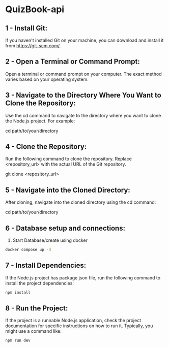 # QuizBook-api

## 1 - Install Git:
If you haven't installed Git on your machine, you can download and install it from https://git-scm.com/.

## 2 - Open a Terminal or Command Prompt:
Open a terminal or command prompt on your computer. The exact method varies based on your operating system.

## 3 - Navigate to the Directory Where You Want to Clone the Repository:
Use the cd command to navigate to the directory where you want to clone the Node.js project. For example:

cd path/to/your/directory

## 4 - Clone the Repository:
Run the following command to clone the repository. Replace <repository_url> with the actual URL of the Git repository.

git clone <repository_url>

## 5 - Navigate into the Cloned Directory:
After cloning, navigate into the cloned directory using the cd command:

cd path/to/your/directory

## 6 - Database setup and connections:

1. Start Database/create using docker

```bash
docker compose up -d
```


## 7 - Install Dependencies:
If the Node.js project has package.json file, run the following command to install the project dependencies:

```bash
npm install
```


## 8 - Run the Project:
If the project is a runnable Node.js application, check the project documentation for specific instructions on how to run it. Typically, you might use a command like:

```bash
npm run dev
```


